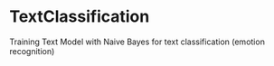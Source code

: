 # TextClassification
Training Text Model with Naive Bayes for text classification (emotion recognition)
